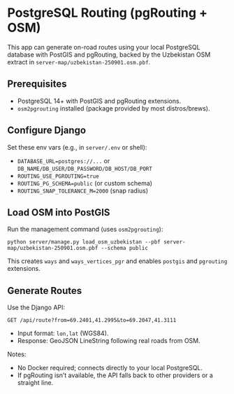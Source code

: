 # PostgreSQL Routing (pgRouting + OSM)

This app can generate on-road routes using your local PostgreSQL database with PostGIS and pgRouting, backed by the Uzbekistan OSM extract in `server-map/uzbekistan-250901.osm.pbf`.

## Prerequisites
- PostgreSQL 14+ with PostGIS and pgRouting extensions.
- `osm2pgrouting` installed (package provided by most distros/brews).

## Configure Django
Set these env vars (e.g., in `server/.env` or shell):

- `DATABASE_URL=postgres://...` or `DB_NAME/DB_USER/DB_PASSWORD/DB_HOST/DB_PORT`
- `ROUTING_USE_PGROUTING=true`
- `ROUTING_PG_SCHEMA=public` (or custom schema)
- `ROUTING_SNAP_TOLERANCE_M=2000` (snap radius)

## Load OSM into PostGIS
Run the management command (uses `osm2pgrouting`):

```
python server/manage.py load_osm_uzbekistan --pbf server-map/uzbekistan-250901.osm.pbf --schema public
```

This creates `ways` and `ways_vertices_pgr` and enables `postgis` and `pgrouting` extensions.

## Generate Routes
Use the Django API:

```
GET /api/route?from=69.2401,41.2995&to=69.2047,41.3111
```

- Input format: `lon,lat` (WGS84).
- Response: GeoJSON LineString following real roads from OSM.

Notes:
- No Docker required; connects directly to your local PostgreSQL.
- If pgRouting isn’t available, the API falls back to other providers or a straight line.

